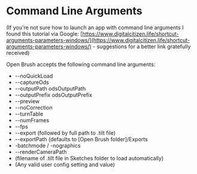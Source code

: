 # Command Line Arguments

\(If you're not sure how to launch an app with command line arguments I found this tutorial via Google: [https://www.digitalcitizen.life/shortcut-arguments-parameters-windows/](https://www.digitalcitizen.life/shortcut-arguments-parameters-windows/) - suggestions for a better link gratefully received\)

Open Brush accepts the following command line arguments:

* --noQuickLoad
* --captureOds
* --outputPath odsOutputPath
* --outputPrefix odsOutputPrefix
* --preview
* --noCorrection
* --turnTable
* --numFrames
* --fps
* --export \(followed by full path to .tilt file\)
* --exportPath \(defaults to \[Open Brush folder\]/Exports
* -batchmode / -nographics
* --renderCameraPath
* \(filename of .tilt file in Sketches folder to load automatically\)
* \(Any valid user config setting and value\)



